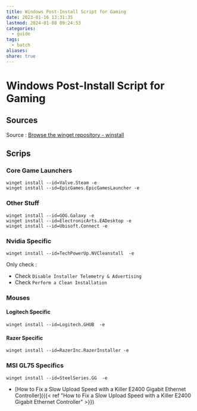 ```yaml
---
title: Windows Post-Install Script for Gaming
date: 2023-01-16 13:31:35
lastmod: 2024-01-08 09:24:53
categories:
  - guide
tags:
  - batch
aliases: 
share: true
---
```


# Windows Post-Install Script for Gaming

## Sources

Source : [Browse the winget repository - winstall](https://winstall.app/)

## Scrips

### Core Game Launchers

```
winget install --id=Valve.Steam -e
winget install --id=EpicGames.EpicGamesLauncher -e
```

### Other Stuff

```
winget install --id=GOG.Galaxy -e
winget install --id=ElectronicArts.EADesktop -e
winget install --id=Ubisoft.Connect -e
```

### Nvidia Specific

```
winget install --id=TechPowerUp.NVCleanstall  -e
```

Only check :

- Check `Disable Installer Telemetry & Advertising`
- Check `Perform a Clean Installation`

### Mouses

#### Logitech Specific

```
winget install --id=Logitech.GHUB  -e
```

#### Razer Specific

```
winget install --id=RazerInc.RazerInstaller -e 
```

### MSI GL75 Specifics

```
winget install --id=SteelSeries.GG  -e
```

- [How to Fix a Slow Upload Speed with a Killer E2400 Gigabit Ethernet Controller]({{< ref "How to Fix a Slow Upload Speed with a Killer E2400 Gigabit Ethernet Controller" >}})
